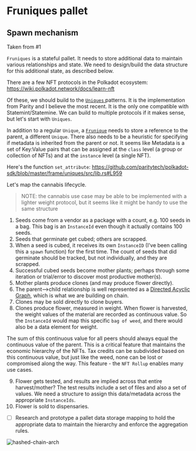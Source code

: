 # Fruniques pallet

## Spawn mechanism

Taken from #1

`Fruniques` is a stateful pallet. It needs to store additional data to maintain various relationships and state. We need to design/build the data structure for this additional state, as described below.

There are a few NFT protocols in the Polkadot ecosystem: https://wiki.polkadot.network/docs/learn-nft

Of these, we should build to the [`Uniques` ](https://wiki.polkadot.network/docs/learn-nft#uniques) patterns. It is the implementation from Parity and I believe the most recent. It is the only one compatible with Statemint/Statemine. We can build to multiple protocols if it makes sense, but let's start with `Uniques`.

In addition to a regular `Unique`, a [`Frunique`](https://hashed.systems/hashed-chain) needs to store a reference to the parent, a different `Unique`. There also needs to be a heuristic for specifying if metadata is inherited from the parent or not. It seems like Metadata is a set of Key:Value pairs that can be assigned at the `class` level (a group or collection of NFTs) and at the `instance` level (a single NFT).

Here's the function `set_attribute`:
https://github.com/paritytech/polkadot-sdk/blob/master/frame/uniques/src/lib.rs#L959

Let's map the cannabis lifecycle.
> NOTE: the cannabis use case may be able to be implemented with a lighter weight protocol, but it seems like it might be handy to use the same structure
1. Seeds come from a vendor as a package with a count, e.g. 100 seeds in a bag. This bag is an `InstanceId` even though it actually contains 100 seeds.
2. Seeds that germinate get cubed; others are scrapped.
3. When a seed is cubed, it receives its own `InstanceID` (I've been calling this a `spawn` function) for the first time. The count of seeds that did germinate should be tracked, but not individually, and they are scrapped.
4. Successful cubed seeds become mother plants; perhaps through some iteration or trial/error to discover most productive mother(s).
5. Mother plants produce clones (and may produce flower directly).
7. The parent-->child relationship is well represented as a [Directed Acyclic Graph](https://hazelcast.com/glossary/directed-acyclic-graph), which is what we are building on chain.
8. Clones may be sold directly to clone buyers.
7. Clones produce flower, measured in weight. When flower is harvested, the weight values of the material are recorded as continuous value. So the `InstanceId` would map this specific `bag of weed`, and there would also be a data element for weight.

The sum of this continuous value for all peers should always equal the continuous value of the parent. This is a critical feature that maintains the economic hierarchy of the NFTs. Tax credits can be subdivided based on this continuous value, but just like the weed, none can be lost or compromised along the way. This feature - the `NFT Rollup` enables many use cases.

9. Flower gets tested, and results are implied across that entire harvest/mother?  The test results include a set of files and also a set of values. We need a structure to assign this data/metadata across the appropriate `InstanceIds`.
10. Flower is sold to dispensaries.

- [ ] Research and prototype a pallet data storage mapping to hold the appropriate data to maintain the hierarchy and enforce the aggregation rules.

![hashed-chain-arch](http://www.plantuml.com/plantuml/proxy?cache=no&src=https://raw.githubusercontent.com/hashed-io/hashed-substrate/main/docs/traceability-tree.iuml)
